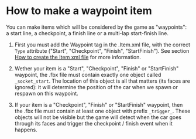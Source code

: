 # How to make a waypoint item

You can make items which will be considered by the game as "waypoints": a start line, a checkpoint, a finish line or a multi-lap start-finish line.

1) First you must add the Waypoint tag in the .Item.xml file, with the correct `Type` attribute ("Start", "Checkpoint", "Finish", "StartFinish"). See section [How to create the Item xml file] for more information.

2) Wether your item is a "Start", "Checkpoint", "Finish" or "StartFinish" waypoint, the .fbx file must contain exactly one object called `_socket_start`. The location of this object is all that matters (its faces are ignored): it will determine the position of the car when we spawn or respawn on this waypoint. 

3) If your item is a "Checkpoint", "Finish" or "StartFinish" waypoint, then the .fbx file must contain at least one object with prefix `_trigger_`. These objects will not be visible but the game will detect when the car goes through its faces and trigger the checkpoint / finish event when it happens.

[How to create the Item xml file]: ../05-how-to-create-the-item-xml-file/
